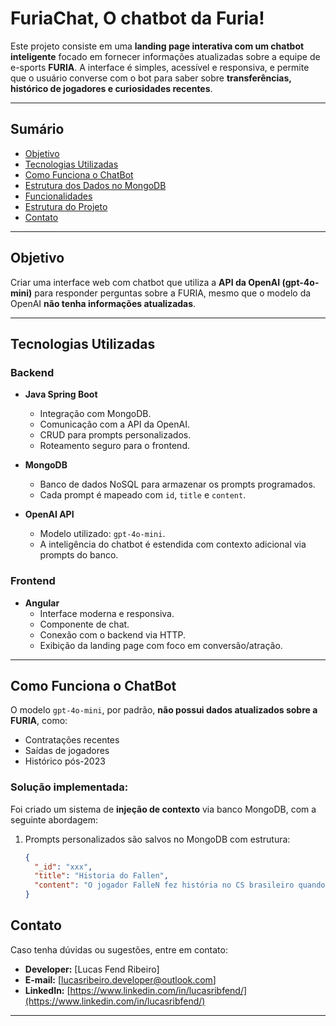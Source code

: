 # FuriaChat, O chatbot da Furia!

Este projeto consiste em uma **landing page interativa com um chatbot inteligente** focado em fornecer informações atualizadas sobre a equipe de e-sports **FURIA**. A interface é simples, acessível e responsiva, e permite que o usuário converse com o bot para saber sobre **transferências, histórico de jogadores e curiosidades recentes**.

---

## Sumário

- [Objetivo](#-objetivo)
- [Tecnologias Utilizadas](#-tecnologias-utilizadas)
- [Como Funciona o ChatBot](#-como-funciona-o-chatbot)
- [Estrutura dos Dados no MongoDB](#️-estrutura-dos-dados-no-mongodb)
- [Funcionalidades](#-funcionalidades)
- [Estrutura do Projeto](#-estrutura-do-projeto)
- [Contato](#-contato)

---

## Objetivo

Criar uma interface web com chatbot que utiliza a **API da OpenAI (gpt-4o-mini)** para responder perguntas sobre a FURIA, mesmo que o modelo da OpenAI **não tenha informações atualizadas**.

---

## Tecnologias Utilizadas

### Backend

- **Java Spring Boot**
  - Integração com MongoDB.
  - Comunicação com a API da OpenAI.
  - CRUD para prompts personalizados.
  - Roteamento seguro para o frontend.

- **MongoDB**
  - Banco de dados NoSQL para armazenar os prompts programados.
  - Cada prompt é mapeado com `id`, `title` e `content`.

- **OpenAI API**
  - Modelo utilizado: `gpt-4o-mini`.
  - A inteligência do chatbot é estendida com contexto adicional via prompts do banco.

### Frontend

- **Angular**
  - Interface moderna e responsiva.
  - Componente de chat.
  - Conexão com o backend via HTTP.
  - Exibição da landing page com foco em conversão/atração.

---

## Como Funciona o ChatBot

O modelo `gpt-4o-mini`, por padrão, **não possui dados atualizados sobre a FURIA**, como:
- Contratações recentes
- Saídas de jogadores
- Histórico pós-2023

### Solução implementada:

Foi criado um sistema de **injeção de contexto** via banco MongoDB, com a seguinte abordagem:

1. Prompts personalizados são salvos no MongoDB com estrutura:
   ```json
   {
     "_id": "xxx",
     "title": "Historia do Fallen",
     "content": "O jogador FalleN fez história no CS brasileiro quando em 2016..."
   }

## Contato

Caso tenha dúvidas ou sugestões, entre em contato:

- **Developer:** [Lucas Fend Ribeiro]
- **E-mail:** [lucasribeiro.developer@outlook.com]
- **LinkedIn:** [https://www.linkedin.com/in/lucasribfend/](https://www.linkedin.com/in/lucasribfend/)

---
